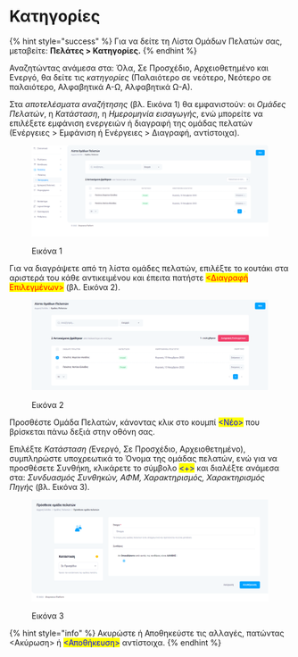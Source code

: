 # Κατηγορίες

{% hint style="success" %}
Για να δείτε τη Λίστα Ομάδων Πελατών σας, μεταβείτε: **Πελάτες > Κατηγορίες.**
{% endhint %}

Αναζητώντας ανάμεσα στα: Όλα, Σε Προσχέδιο, Αρχειοθετημένο και Ενεργό, θα δείτε τις _κατηγορίες_ (Παλαιότερο σε νεότερο, Νεότερο σε παλαιότερο, Αλφαβητικά Α-Ω, Αλφαβητικά Ω-Α).

Στα _αποτελέσματα αναζήτησης_ (βλ. Εικόνα 1) θα εμφανιστούν: οι _Ομάδες Πελατών_, η _Κατάσταση_, η _Ημερομηνία εισαγωγής_, ενώ μπορείτε να επιλέξετε εμφάνιση ενεργειών ή διαγραφή της ομάδας πελατών (Ενέργειες > Εμφάνιση ή Ενέργειες > Διαγραφή, αντίστοιχα).

<figure><img src="../../.gitbook/assets/ScreenHunter 28.png" alt=""><figcaption><p>Εικόνα 1</p></figcaption></figure>

Για να διαγράψετε από τη λίστα ομάδες πελατών, επιλέξτε το κουτάκι στα αριστερά του κάθε αντικειμένου και έπειτα πατήστε <mark style="color:red;"><Διαγραφή Επιλεγμένων></mark> (βλ. Εικόνα 2).

<figure><img src="../../.gitbook/assets/ScreenHunter 29.png" alt=""><figcaption><p>Εικόνα 2</p></figcaption></figure>

Προσθέστε Ομάδα Πελατών, κάνοντας κλικ στο κουμπί <mark style="color:blue;"><Νέο></mark> που βρίσκεται πάνω δεξιά στην οθόνη σας.

Επιλέξτε _Κατάσταση (_&#x395;νεργό, Σε Προσχέδιο, Αρχειοθετημένο), συμπληρώστε υποχρεωτικά το Όνομα της ομάδας πελατών, ενώ για να προσθέσετε Συνθήκη, κλικάρετε το σύμβολο <mark style="color:blue;"><+></mark> και διαλέξτε ανάμεσα στα: _Συνδυασμός Συνθηκών, ΑΦΜ, Χαρακτηρισμός, Χαρακτηρισμός Πηγής_ (βλ. Εικόνα 3).

<figure><img src="../../.gitbook/assets/ScreenHunter 30.png" alt=""><figcaption><p>Εικόνα 3</p></figcaption></figure>

{% hint style="info" %}
Ακυρώστε ή Αποθηκεύστε τις αλλαγές, πατώντας <Ακύρωση> ή <mark style="color:blue;"><Αποθήκευση></mark> αντίστοιχα.
{% endhint %}
